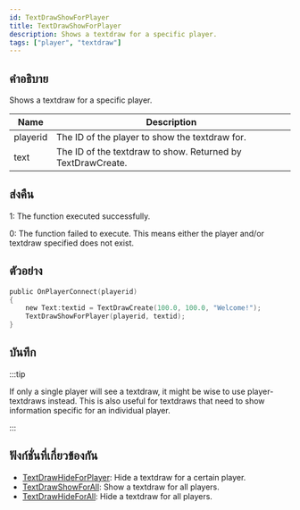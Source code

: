 ```yaml
---
id: TextDrawShowForPlayer
title: TextDrawShowForPlayer
description: Shows a textdraw for a specific player.
tags: ["player", "textdraw"]
---
```


## คำอธิบาย

Shows a textdraw for a specific player.

| Name     | Description                                                 |
| -------- | ----------------------------------------------------------- |
| playerid | The ID of the player to show the textdraw for.              |
| text     | The ID of the textdraw to show. Returned by TextDrawCreate. |

## ส่งคืน

1: The function executed successfully.

0: The function failed to execute. This means either the player and/or textdraw specified does not exist.

## ตัวอย่าง

```c
public OnPlayerConnect(playerid)
{
    new Text:textid = TextDrawCreate(100.0, 100.0, "Welcome!");
    TextDrawShowForPlayer(playerid, textid);
}
```

## บันทึก

:::tip

If only a single player will see a textdraw, it might be wise to use player-textdraws instead. This is also useful for textdraws that need to show information specific for an individual player.

:::

## ฟังก์ชั่นที่เกี่ยวข้องกัน

- [TextDrawHideForPlayer](../functions/TextDrawHideForPlayer.md): Hide a textdraw for a certain player.
- [TextDrawShowForAll](../functions/TextDrawShowForAll.md): Show a textdraw for all players.
- [TextDrawHideForAll](../functions/TextDrawHideForAll.md): Hide a textdraw for all players.
